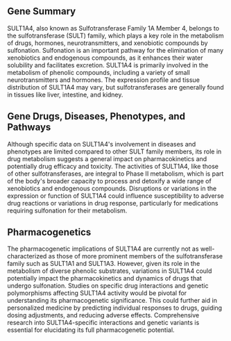 ## Gene Summary
SULT1A4, also known as Sulfotransferase Family 1A Member 4, belongs to the sulfotransferase (SULT) family, which plays a key role in the metabolism of drugs, hormones, neurotransmitters, and xenobiotic compounds by sulfonation. Sulfonation is an important pathway for the elimination of many xenobiotics and endogenous compounds, as it enhances their water solubility and facilitates excretion. SULT1A4 is primarily involved in the metabolism of phenolic compounds, including a variety of small neurotransmitters and hormones. The expression profile and tissue distribution of SULT1A4 may vary, but sulfotransferases are generally found in tissues like liver, intestine, and kidney.

## Gene Drugs, Diseases, Phenotypes, and Pathways
Although specific data on SULT1A4's involvement in diseases and phenotypes are limited compared to other SULT family members, its role in drug metabolism suggests a general impact on pharmacokinetics and potentially drug efficacy and toxicity. The activities of SULT1A4, like those of other sulfotransferases, are integral to Phase II metabolism, which is part of the body's broader capacity to process and detoxify a wide range of xenobiotics and endogenous compounds. Disruptions or variations in the expression or function of SULT1A4 could influence susceptibility to adverse drug reactions or variations in drug response, particularly for medications requiring sulfonation for their metabolism.

## Pharmacogenetics
The pharmacogenetic implications of SULT1A4 are currently not as well-characterized as those of more prominent members of the sulfotransferase family such as SULT1A1 and SULT1A3. However, given its role in the metabolism of diverse phenolic substrates, variations in SULT1A4 could potentially impact the pharmacokinetics and dynamics of drugs that undergo sulfonation. Studies on specific drug interactions and genetic polymorphisms affecting SULT1A4 activity would be pivotal for understanding its pharmacogenetic significance. This could further aid in personalized medicine by predicting individual responses to drugs, guiding dosing adjustments, and reducing adverse effects. Comprehensive research into SULT1A4-specific interactions and genetic variants is essential for elucidating its full pharmacogenetic potential.
